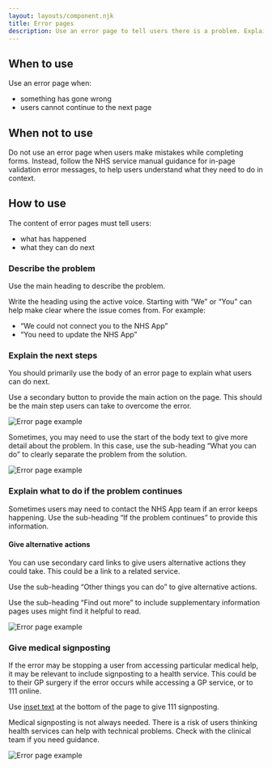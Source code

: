 ```yaml
---
layout: layouts/component.njk
title: Error pages
description: Use an error page to tell users there is a problem. Explain what has happened and what they can do about it.
---
```


## When to use

Use an error page when:

- something has gone wrong
- users cannot continue to the next page

## When not to use

Do not use an error page when users make mistakes while completing forms. Instead, follow the NHS service manual guidance for in-page validation error messages, to help users understand what they need to do in context.

## How to use

The content of error pages must tell users:

- what has happened
- what they can do next

### Describe the problem

Use the main heading to describe the problem.

Write the heading using the active voice. Starting with “We” or “You” can help make clear where the issue comes from. For example:

- “We could not connect you to the NHS App”
- “You need to update the NHS App”

### Explain the next steps

You should primarily use the body of an error page to explain what users can do next.

Use a secondary button to provide the main action on the page. This should be the main step users can take to overcome the error.

![Error page example](/assets/images/error-pages/log-in-1120.png)

Sometimes, you may need to use the start of the body text to give more detail about the problem. In this case, use the sub-heading “What you can do” to clearly separate the problem from the solution.

![Error page example](/assets/images/error-pages/connect-to-app-1120.png)

### Explain what to do if the problem continues

Sometimes users may need to contact the NHS App team if an error keeps happening. Use the sub-heading “If the problem continues” to provide this information.

#### Give alternative actions

You can use secondary card links to give users alternative actions they could take. This could be a link to a related service.

Use the sub-heading “Other things you can do” to give alternative actions.

Use the sub-heading “Find out more” to include supplementary information pages uses might find it helpful to read.

![Error page example](/assets/images/error-pages/confirmed-prescriptions-1120.png)

### Give medical signposting

If the error may be stopping a user from accessing particular medical help, it may be relevant to include signposting to a health service. This could be to their GP surgery if the error occurs while accessing a GP service, or to 111 online.

Use [inset text](https://service-manual.nhs.uk/design-system/components/inset-text) at the bottom of the page to give 111 signposting.

Medical signposting is not always needed. There is a risk of users thinking health services can help with technical problems. Check with the clinical team if you need guidance.

![Error page example](/assets/images/error-pages/no-appointments-1120.png)
